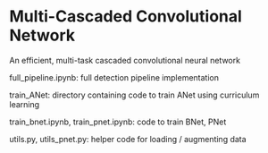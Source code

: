 # Multi-Cascaded Convolutional Network

An efficient, multi-task cascaded convolutional neural network

full_pipeline.ipynb: full detection pipeline implementation

train_ANet: directory containing code to train ANet using curriculum learning

train_bnet.ipynb, train_pnet.ipynb: code to train BNet, PNet

utils.py, utils_pnet.py: helper code for loading / augmenting data
